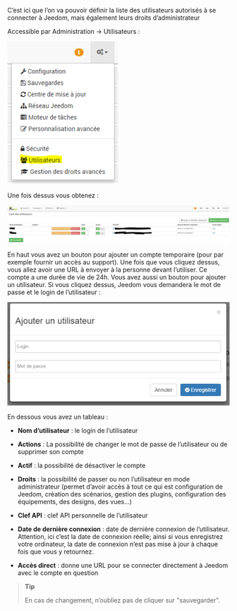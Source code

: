 C’est ici que l’on va pouvoir définir la liste des utilisateurs
autorisés à se connecter à Jeedom, mais également leurs droits
d’administrateur

Accessible par Administration → Utilisateurs :

![](../images/user.png)

Une fois dessus vous obtenez :

![](../images/user2.png)

En haut vous avez un bouton pour ajouter un compte temporaire (pour par
exemple fournir un accès au support). Une fois que vous cliquez dessus,
vous allez avoir une URL à envoyer à la personne devant l’utiliser. Ce
compte a une durée de vie de 24h. Vous avez aussi un bouton pour ajouter
un utilisateur. Si vous cliquez dessus, Jeedom vous demandera le mot de
passe et le login de l’utilisateur :

![](../images/user3.png)

En dessous vous avez un tableau :

-   **Nom d’utilisateur** : le login de l’utilisateur

-   **Actions** : La possibilité de changer le mot de passe de
    l’utilisateur ou de supprimer son compte

-   **Actif** : la possibilité de désactiver le compte

-   **Droits** : la possibilité de passer ou non l’utilisateur en mode
    administrateur (permet d’avoir accès à tout ce qui est configuration
    de Jeedom, création des scénarios, gestion des plugins,
    configuration des équipements, des designs, des vues…)

-   **Clef API** : clef API personnelle de l’utilisateur

-   **Date de dernière connexion** : date de dernière connexion de
    l’utilisateur. Attention, ici c’est la date de connexion réelle;
    ainsi si vous enregistrez votre ordinateur, la date de connexion
    n’est pas mise à jour à chaque fois que vous y retournez.

-   **Accès direct** : donne une URL pour se connecter directement à
    Jeedom avec le compte en question

> **Tip**
>
> En cas de changement, n’oubliez pas de cliquer sur "sauvegarder".


